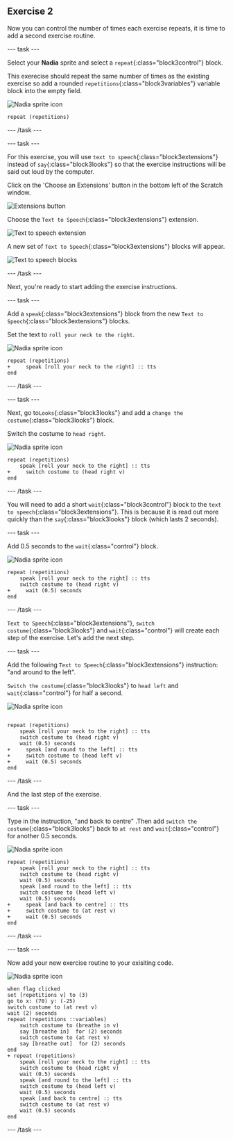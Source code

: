 ## Exercise 2

Now you can control the number of times each exercise repeats, it is time to add a second exercise routine.

--- task ---

Select your **Nadia** sprite and select a `repeat`{:class="block3control"} block.

This exerecise should repeat the same number of times as the existing exercise so add a rounded `repetitions`{:class="block3variables"} variable block into the empty field.

![Nadia sprite icon](images/nadia_sprite.png)

```blocks3
repeat (repetitions)
```

--- /task ---

--- task ---

For this exercise, you will use `text to speech`{:class="block3extensions"} instead of `say`{:class="block3looks"} so that the exercise instructions will be said out loud by the computer.

Click on the 'Choose an Extensions' button in the bottom left of the Scratch window.

![Extensions button](images/extensionsButton.png)

Choose the `Text to Speech`{:class="block3extensions"} extension.

![Text to speech extension](images/textToSpeechExtension.png)

A new set of `Text to Speech`{:class="block3extensions"} blocks will appear.

![Text to speech blocks](images/textToSpeechBlocks.png)

--- /task ---

Next, you're ready to start adding the exercise instructions.

--- task ---

Add a `speak`{:class="block3extensions"} block from the new `Text to Speech`{:class="block3extensions"} blocks.

Set the text to `roll your neck to the right`.

![Nadia sprite icon](images/nadia_sprite.png)

```blocks3
repeat (repetitions)
+     speak [roll your neck to the right] :: tts
end
```

--- /task ---

--- task ---

Next, go to`Looks`{:class="block3looks"} and add a `change the costume`{:class="block3looks"} block.

Switch the costume to `head right`.

![Nadia sprite icon](images/nadia_sprite.png)

```blocks3
repeat (repetitions)
    speak [roll your neck to the right] :: tts
+     switch costume to (head right v)
end
```

--- /task ---

You will need to add a short `wait`{:class="block3control"} block to the `text to speech`{:class="block3extensions"}. This is because it is read out more quickly than the `say`{:class="block3looks"} block (which lasts 2 seconds).

--- task ---

Add 0.5 seconds to the `wait`{:class="control"} block.

![Nadia sprite icon](images/nadia_sprite.png)

```blocks3
repeat (repetitions)
    speak [roll your neck to the right] :: tts
    switch costume to (head right v)
+     wait (0.5) seconds
end
```

--- /task ---

`Text to Speech`{:class="block3extensions"}, `switch costume`{:class="block3looks"} and `wait`{:class="control"} will create each step of the exercise. Let's add the next step.

--- task ---

Add the following `Text to Speech`{:class="block3extensions"} instruction: "and around to the left".

`Switch the costume`{:class="block3looks"} to `head left` and `wait`{:class="control"} for half a second.

![Nadia sprite icon](images/nadia_sprite.png)

```blocks3

repeat (repetitions)
    speak [roll your neck to the right] :: tts
    switch costume to (head right v)
    wait (0.5) seconds
+     speak [and round to the left] :: tts
+     switch costume to (head left v)
+     wait (0.5) seconds
end
```

--- /task ---

And the last step of the exercise.

--- task ---

Type in the instruction, "and back to centre" .Then add `switch the costume`{:class="block3looks"} back to `at rest` and `wait`{:class="control"} for another 0.5 seconds.

![Nadia sprite icon](images/nadia_sprite.png)

```blocks3
repeat (repetitions)
    speak [roll your neck to the right] :: tts 
    switch costume to (head right v)
    wait (0.5) seconds
    speak [and round to the left] :: tts 
    switch costume to (head left v)
    wait (0.5) seconds
+     speak [and back to centre] :: tts 
+     switch costume to (at rest v)
+     wait (0.5) seconds
end
```

--- /task ---

--- task ---

Now add your new exercise routine to your exisiting code.

![Nadia sprite icon](images/nadia_sprite.png)

```blocks3
when flag clicked
set [repetitions v] to (3)
go to x: (70) y: (-25)
switch costume to (at rest v)
wait (2) seconds
repeat (repetitions ::variables)
    switch costume to (breathe in v)
    say [breathe in]  for (2) seconds
    switch costume to (at rest v)
    say [breathe out]  for (2) seconds
end
+ repeat (repetitions)
    speak [roll your neck to the right] :: tts 
    switch costume to (head right v)
    wait (0.5) seconds
    speak [and round to the left] :: tts 
    switch costume to (head left v)
    wait (0.5) seconds
    speak [and back to centre] :: tts 
    switch costume to (at rest v)
    wait (0.5) seconds
end
```

--- /task ---
